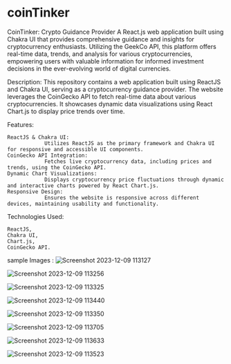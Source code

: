 # coinTinker
 CoinTinker: Crypto Guidance Provider  A React.js web application built using Chakra UI that provides comprehensive guidance and insights for cryptocurrency enthusiasts. Utilizing the GeekCo API, this platform offers real-time data, trends, and analysis for various cryptocurrencies, empowering users with valuable information for informed investment decisions in the ever-evolving world of digital currencies.
 
Description:
This repository contains a web application built using ReactJS and Chakra UI, serving as a cryptocurrency guidance provider. The website leverages the CoinGecko API to fetch real-time data about various cryptocurrencies. It showcases dynamic data visualizations using React Chart.js to display price trends over time.

Features:

    ReactJS & Chakra UI:  
                Utilizes ReactJS as the primary framework and Chakra UI for responsive and accessible UI components.
    CoinGecko API Integration:  
                Fetches live cryptocurrency data, including prices and trends, using the CoinGecko API.
    Dynamic Chart Visualizations: 
                Displays cryptocurrency price fluctuations through dynamic and interactive charts powered by React Chart.js.
    Responsive Design:   
                Ensures the website is responsive across different devices, maintaining usability and functionality.

Technologies Used:

    ReactJS,
    Chakra UI,
    Chart.js,
    CoinGecko API.

sample Images :
![Screenshot 2023-12-09 113127](https://github.com/K-DhanushBABU/coinTinker/assets/103583233/f41e1887-3be1-46ec-ba3d-44c27fe421d6)

![Screenshot 2023-12-09 113256](https://github.com/K-DhanushBABU/coinTinker/assets/103583233/00fcff85-f404-4ec8-b1b2-c31066b3d4d8)

![Screenshot 2023-12-09 113325](https://github.com/K-DhanushBABU/coinTinker/assets/103583233/702ca09c-49b1-4e89-ab22-0b02c47cade0)

![Screenshot 2023-12-09 113440](https://github.com/K-DhanushBABU/coinTinker/assets/103583233/fe20c827-17fc-4adc-af70-b9ac4bb264c4)

![Screenshot 2023-12-09 113350](https://github.com/K-DhanushBABU/coinTinker/assets/103583233/6614b4ec-370b-4ac8-a2dd-926872704ebc)

![Screenshot 2023-12-09 113705](https://github.com/K-DhanushBABU/coinTinker/assets/103583233/4a8a628d-09d2-41d5-82b4-759a951be3cd)

![Screenshot 2023-12-09 113633](https://github.com/K-DhanushBABU/coinTinker/assets/103583233/db3c2497-2d7a-423e-99ee-d3d7ac8376e4)

![Screenshot 2023-12-09 113523](https://github.com/K-DhanushBABU/coinTinker/assets/103583233/5dbec672-e45b-4b00-8f69-2b707c8f4ec8)

